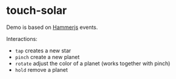 # touch-solar

Demo is based on [Hammerjs](http://eightmedia.github.io/hammer.js/) events.

Interactions:

* `tap` creates a new star
* `pinch` create a new planet
* `rotate` adjust the color of a planet (works together with pinch)
* `hold` remove a planet
